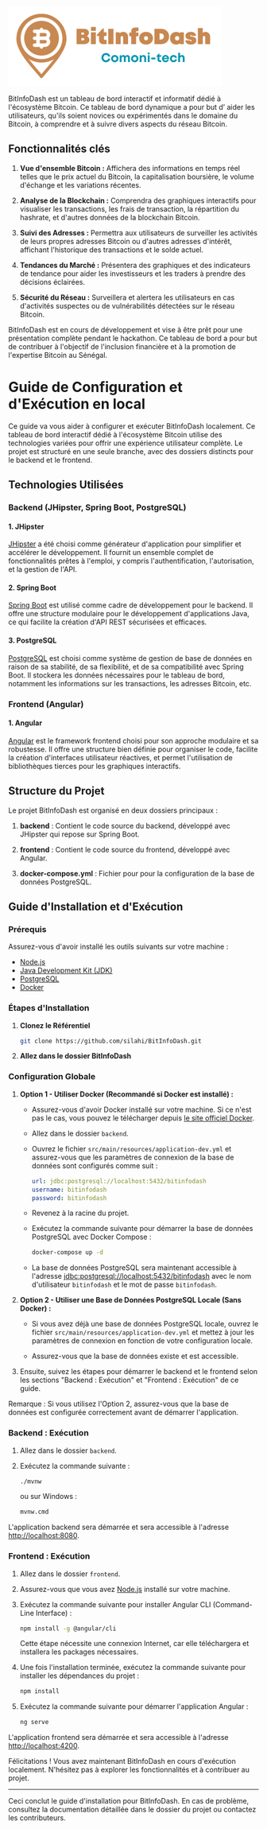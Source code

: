 ![Image description](images/BitInfoDash-logo.png)

BitInfoDash est un tableau de bord interactif et informatif dédié à l'écosystème Bitcoin. Ce tableau de bord dynamique a pour but d’ aider les utilisateurs, qu'ils soient novices ou expérimentés dans le domaine du Bitcoin, à comprendre et à suivre divers aspects du réseau Bitcoin.

## Fonctionnalités clés 

1. **Vue d'ensemble Bitcoin :** Affichera des informations en temps réel telles que le prix actuel du Bitcoin, la capitalisation boursière, le volume d'échange et les variations récentes.

2. **Analyse de la Blockchain :** Comprendra des graphiques interactifs pour visualiser les transactions, les frais de transaction, la répartition du hashrate, et d'autres données de la blockchain Bitcoin.

3. **Suivi des Adresses :** Permettra aux utilisateurs de surveiller les activités de leurs propres adresses Bitcoin ou d'autres adresses d'intérêt, affichant l'historique des transactions et le solde actuel.

4. **Tendances du Marché :** Présentera des graphiques et des indicateurs de tendance pour aider les investisseurs et les traders à prendre des décisions éclairées.

5. **Sécurité du Réseau :** Surveillera et alertera les utilisateurs en cas d'activités suspectes ou de vulnérabilités détectées sur le réseau Bitcoin.

BitInfoDash est en cours de développement et vise à être prêt pour une présentation complète pendant le hackathon. Ce tableau de bord a pour but de contribuer à l'objectif de l'inclusion financière et à la promotion de l'expertise Bitcoin au Sénégal.


# Guide de Configuration et d'Exécution en local

Ce guide va vous aider à configurer et exécuter BitInfoDash localement. Ce tableau de bord interactif dédié à l'écosystème Bitcoin utilise des technologies variées pour offrir une expérience utilisateur complète. Le projet est structuré en une seule branche, avec des dossiers distincts pour le backend et le frontend.

## Technologies Utilisées

### Backend (JHipster, Spring Boot, PostgreSQL)

#### 1. JHipster

[JHipster](https://www.jhipster.tech/) a été choisi comme générateur d'application pour simplifier et accélérer le développement. Il fournit un ensemble complet de fonctionnalités prêtes à l'emploi, y compris l'authentification, l'autorisation, et la gestion de l'API.

#### 2. Spring Boot

[Spring Boot](https://spring.io/projects/spring-boot) est utilisé comme cadre de développement pour le backend. Il offre une structure modulaire pour le développement d'applications Java, ce qui facilite la création d'API REST sécurisées et efficaces.

#### 3. PostgreSQL

[PostgreSQL](https://www.postgresql.org/) est choisi comme système de gestion de base de données en raison de sa stabilité, de sa flexibilité, et de sa compatibilité avec Spring Boot. Il stockera les données nécessaires pour le tableau de bord, notamment les informations sur les transactions, les adresses Bitcoin, etc.

### Frontend (Angular)

#### 1. Angular

[Angular](https://angular.io/) est le framework frontend choisi pour son approche modulaire et sa robustesse. Il offre une structure bien définie pour organiser le code, facilite la création d'interfaces utilisateur réactives, et permet l'utilisation de bibliothèques tierces pour les graphiques interactifs.

## Structure du Projet

Le projet BitInfoDash est organisé en deux dossiers principaux :

1. **backend** : Contient le code source du backend, développé avec JHipster qui repose sur Spring Boot.
   
2. **frontend** : Contient le code source du frontend, développé avec Angular.

3. **docker-compose.yml** : Fichier pour pour la configuration de la base de données PostgreSQL.

## Guide d'Installation et d'Exécution

### Prérequis

Assurez-vous d'avoir installé les outils suivants sur votre machine :

- [Node.js](https://nodejs.org/)
- [Java Development Kit (JDK)](https://www.oracle.com/java/technologies/javase-downloads.html)
- [PostgreSQL](https://www.postgresql.org/download/)
- [Docker](https://www.docker.com/get-started)

### Étapes d'Installation

1. **Clonez le Référentiel**

    ```bash
    git clone https://github.com/silahi/BitInfoDash.git
    ```

2. **Allez dans le dossier BitInfoDash**


### Configuration Globale

1. **Option 1 - Utiliser Docker (Recommandé si Docker est installé) :**

    - Assurez-vous d'avoir Docker installé sur votre machine. Si ce n'est pas le cas, vous pouvez le télécharger depuis [le site officiel Docker](https://www.docker.com/get-started).

    - Allez dans le dossier `backend`.

    - Ouvrez le fichier `src/main/resources/application-dev.yml` et assurez-vous que les paramètres de connexion de la base de données sont configurés comme suit :

        ```yaml
        url: jdbc:postgresql://localhost:5432/bitinfodash
        username: bitinfodash
        password: bitinfodash
        ```

    - Revenez à la racine du projet.

    - Exécutez la commande suivante pour démarrer la base de données PostgreSQL avec Docker Compose :

        ```bash
        docker-compose up -d
        ```

    - La base de données PostgreSQL sera maintenant accessible à l'adresse [jdbc:postgresql://localhost:5432/bitinfodash](jdbc:postgresql://localhost:5432/bitinfodash) avec le nom d'utilisateur `bitinfodash` et le mot de passe `bitinfodash`.

2. **Option 2 - Utiliser une Base de Données PostgreSQL Locale (Sans Docker) :**

    - Si vous avez déjà une base de données PostgreSQL locale, ouvrez le fichier `src/main/resources/application-dev.yml` et mettez à jour les paramètres de connexion en fonction de votre configuration locale.

    - Assurez-vous que la base de données existe et est accessible.

3. Ensuite, suivez les étapes pour démarrer le backend et le frontend selon les sections "Backend : Exécution" et "Frontend : Exécution" de ce guide.

Remarque : Si vous utilisez l'Option 2, assurez-vous que la base de données est configurée correctement avant de démarrer l'application.



  ### Backend : Exécution

1. Allez dans le dossier `backend`.
    
2. Exécutez la commande suivante :

    ```bash
    ./mvnw
    ```

   ou sur Windows :

    ```bash
    mvnw.cmd
    ```

L'application backend sera démarrée et sera accessible à l'adresse [http://localhost:8080](http://localhost:8080).


### Frontend : Exécution

1. Allez dans le dossier `frontend`.

2. Assurez-vous que vous avez [Node.js](https://nodejs.org/) installé sur votre machine.

3. Exécutez la commande suivante pour installer Angular CLI (Command-Line Interface) :

    ```bash
    npm install -g @angular/cli
    ```

   Cette étape nécessite une connexion Internet, car elle téléchargera et installera les packages nécessaires.

4. Une fois l'installation terminée, exécutez la commande suivante pour installer les dépendances du projet :

    ```bash
    npm install
    ```

5. Exécutez la commande suivante pour démarrer l'application Angular :

    ```bash
    ng serve
    ```

L'application frontend sera démarrée et sera accessible à l'adresse [http://localhost:4200](http://localhost:4200).


Félicitations ! Vous avez maintenant BitInfoDash en cours d'exécution localement. N'hésitez pas à explorer les fonctionnalités et à contribuer au projet.

---

Ceci conclut le guide d'installation pour BitInfoDash. En cas de problème, consultez la documentation détaillée dans le dossier du projet ou contactez les contributeurs.